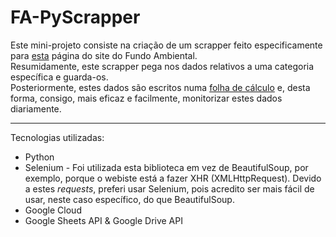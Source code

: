 # FA-PyScrapper
Este mini-projeto consiste na criação de um scrapper feito especificamente para [esta](https://www.fundoambiental.pt/veiculos-de-emissoes-nulas-ven-2024/total-candidaturas.aspx) página do site do Fundo Ambiental.   
Resumidamente, este scrapper pega nos dados relativos a uma categoria específica e guarda-os.   
Posteriormente, estes dados são escritos numa [folha de cálculo](https://docs.google.com/spreadsheets/d/1KgPB1uCa2ZbapGPTD3um3V6HCYnAsnKZ0fUV3O3-9dI/edit?usp=sharing) e, desta forma, consigo, mais eficaz e facilmente, monitorizar estes dados diariamente.

---
Tecnologias utilizadas:
* Python
* Selenium - Foi utilizada esta biblioteca em vez de BeautifulSoup, por exemplo, porque o webiste está a fazer XHR (XMLHttpRequest). Devido a estes *requests*, preferi usar Selenium, pois acredito ser mais fácil de usar, neste caso específico, do que BeautifulSoup.
* Google Cloud
* Google Sheets API & Google Drive API
